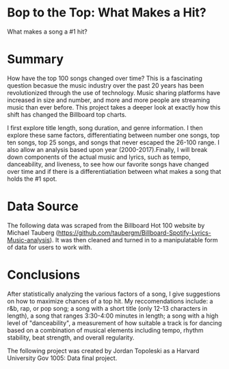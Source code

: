# Bop to the Top: What Makes a Hit?
What makes a song a #1 hit?

# Summary
How have the top 100 songs changed over time? This is a fascinating question becasue the music industry over the past 20 years has been revolutionized through the use of technology. Music sharing platforms have increased in size and number, and more and more people are streaming music than ever before. This project takes a deeper look at exactly how this shift has changed the Billboard top charts. 

I first explore title length, song duration, and genre information. I then explore these same factors, differentiating between number one songs, top ten songs, top 25 songs, and songs that never escaped the 26-100 range. I also allow an analysis based upon year (2000-2017).Finally, I will break down components of the actual music and lyrics, such as tempo, danceability, and liveness, to see how our favorite songs have changed over time and if there is a differentiatiation between what makes a song that holds the #1 spot.

# Data Source
The following data was scraped from the Billboard Hot 100 website by Michael Tauberg (https://github.com/taubergm/Billboard-Spotify-Lyrics-Music-analysis). It was then cleaned and turned in to a manipulatable form of data for users to work with.

# Conclusions
After statistically analyzing the various factors of a song, I give suggestions on how to maximize chances of a top hit. My reccomendations include: a r&b, rap, or pop song; a song with a short title (only 12-13 characters in length), a song that ranges 3:30-4:00 minutes in length; a song with a high level of "danceability", a measurement of how suitable a track is for dancing based on a combination of musical elements including tempo, rhythm stability, beat strength, and overall regularity.


The following project was created by Jordan Topoleski as a Harvard University Gov 1005: Data final project.
